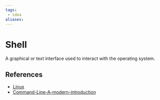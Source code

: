 ```yaml
---
tags:
 - idea
aliases:
---
```


# Shell

A graphical or text interface used to interact with the operating system.

## References

- [Linux](Linux.md)
- [Command-Line-A-modern-introduction](Command-Line-A-modern-introduction.md)
